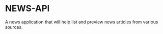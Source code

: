 # NEWS-API
A news application that will help list and preview news articles from various sources.  
